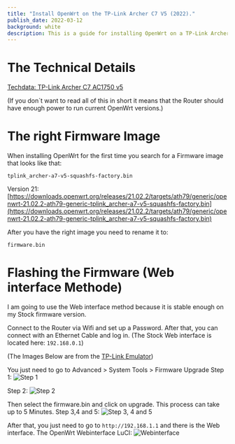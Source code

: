 ```yaml
---
title: "Install OpenWrt on the TP-Link Archer C7 V5 (2022)."
publish_date: 2022-03-12
background: white
description: This is a guide for installing OpenWrt on a TP-Link Archer C7 V5.
---
```

# The Technical Details
[Techdata: TP-Link Archer C7 AC1750 v5](https://web.archive.org/web/20220609111144/https://openwrt.org/toh/hwdata/tp-link/tp-link_archer_c7_v5)

(If you don´t want to read all of this in short it means that the Router should have enough power to run current OpenWrt versions.)

# The right Firmware Image

When installing OpenWrt for the first time you search for a Firmware image that looks like that:

```tplink_archer-a7-v5-squashfs-factory.bin```

Version 21: [https://downloads.openwrt.org/releases/21.02.2/targets/ath79/generic/openwrt-21.02.2-ath79-generic-tplink_archer-a7-v5-squashfs-factory.bin](https://downloads.openwrt.org/releases/21.02.2/targets/ath79/generic/openwrt-21.02.2-ath79-generic-tplink_archer-a7-v5-squashfs-factory.bin)

After you have the right image you need to rename it to:

```firmware.bin```

# Flashing the Firmware (Web interface Methode)

I am going to use the Web interface method because it is stable enough on my Stock firmware version.

Connect to the Router via Wifi and set up a Password. After that, you can connect with an Ethernet Cable and log in. (The Stock Web interface is located here: ```192.168.0.1```)

(The Images Below are from the [TP-Link Emulator](https://emulator.tp-link.com/archer-c7-v5/index.html))

You just need to go to Advanced > System Tools > Firmware Upgrade
Step 1: 
![Step 1](./images/2021-04-08-tp-link-archer-c7-v5-openwrt/step1.webp)

Step 2: 
![Step 2](./images/2021-04-08-tp-link-archer-c7-v5-openwrt/step2.webp)

Then select the firmware.bin and click on upgrade. This process can take up to 5 Minutes.
Step 3,4 and 5: 
![Step 3, 4 and 5](./images/2021-04-08-tp-link-archer-c7-v5-openwrt/step3.webp)

After that, you just need to go to ```http://192.168.1.1``` and there is the Web interface.
The OpenWrt Webinterface LuCI: 
![Webinterface](./images/2021-04-08-tp-link-archer-c7-v5-openwrt/interface.webp)